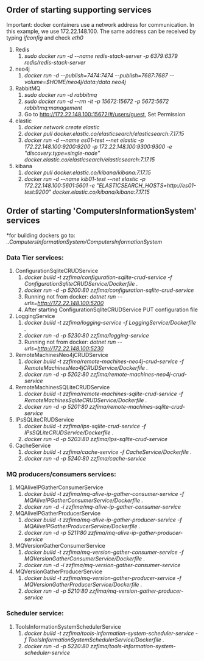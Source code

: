 ## Order of starting supporting services

Important: docker containers use a network address for communication. In this example, we use 172.22.148.100. The same address can be received by typing *ifconfig* and check *eth0*

1. Redis
    1. *sudo docker run -d --name redis-stack-server -p 6379:6379 redis/redis-stack-server*
1. neo4j
    1. *docker run -d --publish=7474:7474 --publish=7687:7687 --volume=$HOME/neo4j/data:/data neo4j*
1. RabbitMQ
    1. *sudo docker run -d rabbitmq*
    2. *sudo docker run -d --rm -it -p 15672:15672 -p 5672:5672 rabbitmq:management*
    3. Go to http://172.22.148.100:15672/#/users/guest, Set Permission
1. elastic
    1. *docker network create elastic*
    2. *docker pull docker.elastic.co/elasticsearch/elasticsearch:7.17.15*
    3. *docker run -d --name es01-test --net elastic -p 172.22.148.100:9200:9200 -p 172.22.148.100:9300:9300 -e "discovery.type=single-node" docker.elastic.co/elasticsearch/elasticsearch:7.17.15*
1. kibana
    1. *docker pull docker.elastic.co/kibana/kibana:7.17.15*
    2. *docker run -d --name kib01-test --net elastic -p 172.22.148.100:5601:5601 -e "ELASTICSEARCH_HOSTS=http://es01-test:9200" docker.elastic.co/kibana/kibana:7.17.15*

## Order of starting 'ComputersInformationSystem' services

*for building dockers go to: *..ComputersInformationSystem/ComputersInformationSystem*

### Data Tier services:
1. ConfigurationSqliteCRUDService
    1. *docker build -t zzfima/configuration-sqlite-crud-service -f ConfigurationSqliteCRUDService/Dockerfile .* 
    2. *docker run -d -p 5200:80 zzfima/configuration-sqlite-crud-service*
    3. Running not from docker: *dotnet run  --urls=http://172.22.148.100:5200*
    4. After starting ConfigurationSqliteCRUDService PUT configuration file
1. LoggingService
    1. *docker build -t zzfima/logging-service -f LoggingService/Dockerfile .*
    2. *docker run -d -p 5230:80 zzfima/logging-service*
    3. Running not from docker: *dotnet run --urls=http://172.22.148.100:5230*
1. RemoteMachinesNeo4jCRUDService
    1. *docker build -t zzfima/remote-machines-neo4j-crud-service -f RemoteMachinesNeo4jCRUDService/Dockerfile .*
    2. *docker run -d -p 5202:80 zzfima/remote-machines-neo4j-crud-service*
1. RemoteMachinesSQLiteCRUDService
    1. *docker build -t zzfima/remote-machines-sqlite-crud-service -f RemoteMachinesSqliteCRUDService/Dockerfile .*
    2. *docker run -d -p 5201:80 zzfima/remote-machines-sqlite-crud-service*
1. IPsSQLiteCRUDService
    1. *docker build -t zzfima/ips-sqlite-crud-service -f IPsSQLiteCRUDService/Dockerfile .*
    2. *docker run -d -p 5203:80 zzfima/ips-sqlite-crud-service*
1. CacheService
    1. *docker build -t zzfima/cache-service -f CacheService/Dockerfile .*
    2. *docker run -d -p 5240:80 zzfima/cache-service*

### MQ producers/consumers services:
1. MQAliveIPGatherConsumerService
    1. *docker build -t zzfima/mq-alive-ip-gather-consumer-service -f MQAliveIPGatherConsumerService/Dockerfile .*
    2. *docker run -d -i zzfima/mq-alive-ip-gather-consumer-service* 
1. MQAliveIPGatherProducerService
    1. *docker build -t zzfima/mq-alive-ip-gather-producer-service -f MQAliveIPGatherProducerService/Dockerfile .*
    2. *docker run -d -p 5211:80 zzfima/mq-alive-ip-gather-producer-service* 
1. MQVersionGatherConsumerService
    1. *docker build -t zzfima/mq-version-gather-consumer-service -f MQVersionGatherConsumerService/Dockerfile .*
    2. *docker run -d -i zzfima/mq-version-gather-consumer-service* 
1. MQVersionGatherProducerService
    1. *docker build -t zzfima/mq-version-gather-producer-service -f MQVersionGatherProducerService/Dockerfile .*
    2. *docker run -d -p 5210:80 zzfima/mq-version-gather-producer-service* 

### Scheduler service:
1. ToolsInformationSystemSchedulerService
    1. *docker build -t zzfima/tools-information-system-scheduler-service -f ToolsInformationSystemSchedulerService/Dockerfile .*
    2. *docker run -d -p 5220:80 zzfima/tools-information-system-scheduler-service*

